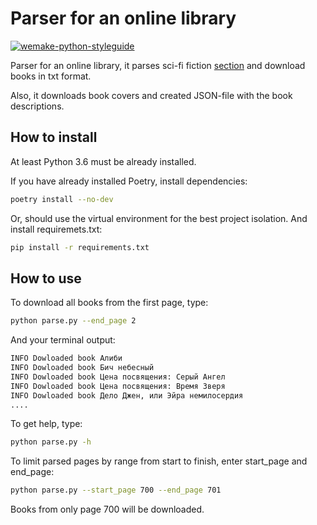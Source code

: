 # Parser for an online library

[![wemake-python-styleguide](https://img.shields.io/badge/style-wemake-000000.svg)](https://github.com/wemake-services/wemake-python-styleguide)

Parser for an online library, it parses sci-fi fiction [section](http://tululu.org/l55/) and download books in txt format.

Also, it downloads book covers and created JSON-file with the book descriptions.

## How to install

At least Python 3.6 must be already installed.

If you have already installed Poetry, install dependencies:

```bash
poetry install --no-dev
```

Or, should use the virtual environment for the best project isolation. And install requiremets.txt:

```bash
pip install -r requirements.txt
```

## How to use

To download all books from the first page, type:

```bash
python parse.py --end_page 2
```

And your terminal output:

```bash
INFO Dowloaded book Алиби
INFO Dowloaded book Бич небесный
INFO Dowloaded book Цена посвящения: Серый Ангел
INFO Dowloaded book Цена посвящения: Время Зверя
INFO Dowloaded book Дело Джен, или Эйра немилосердия
....
```

To get help, type:

```bash
python parse.py -h
```

To limit parsed pages by range from start to finish, enter start_page and end_page:

```bash
python parse.py --start_page 700 --end_page 701
```

Books from only page 700 will be downloaded.
